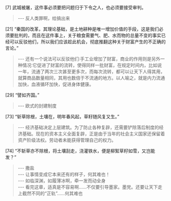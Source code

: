 
[7] 武城被屠，这件事必须要把问题归于下令之人，也必须要接受审判。
>--- 反人类罪啊，给搞出来<br>

[21] “秦国的改革，其理论基础，是土地耕种是唯一增加价值的手段，这是我们必须要批判的，而且在这件事上，关于粮食需要气、肥、水而物的总量不变的事实已经可以反驳他们，所以我们应该趁此机会，彻底推翻这种关于财富产生的不正确的言论。”
>--- 还有一个说法可以反驳他们∶手工业增加了财富，商业的作用则是另外一种情况∶它促进了财富的流转，使得同样一批财富，在规定时间内，比如说一年，流通了两次三次甚至更多次，而每次流转，都可以让天下人得其用，就算商品数量相同，其用也数倍于不流通的地方。以人喻之，就是内力流通加快，血液循环加快，促进身体健康。<br>

[29] “譬如齐国。”
>--- 欧式的封建制度<br>

[73] “斩草除根，土壤在，明年春风起，草籽随风复又生。”
>--- 经济基础决定上层建筑。为了防止各种复辟，还需要铲除落后制度的经济基础。现在的资本主义全面复辟，正是由于当年的社会主义国家还保留着资产阶级法权。劳动者未能获得管理自己的权力。<br>

[74] “不斩草亦不除根，将土壤刮走，浇灌铁水，便是柳絮草籽如雪，又岂能发？”
>--- 撒盐<br>
>--- 让事情变成它本来还有的样子，何其难也！<br>
>--- 如临深渊，如履薄冰啊，牵一发而动全身<br>
>--- 看完这章，适真是不容易啊……不仅要引导墨家。墨党。还要让天下走上截然不同的“正轨”……何其难也<br>
